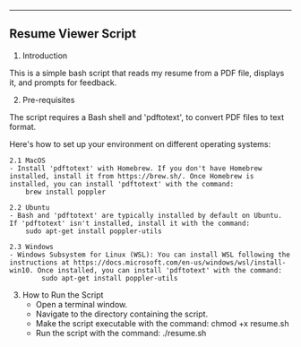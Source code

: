------------------------
Resume Viewer Script
------------------------

1. Introduction

This is a simple bash script that reads my resume from a PDF file, displays it, and prompts for feedback.

2. Pre-requisites

The script requires a Bash shell and 'pdftotext', to convert PDF files to text format.


Here's how to set up your environment on different operating systems:

    2.1 MacOS
    - Install 'pdftotext' with Homebrew. If you don't have Homebrew installed, install it from https://brew.sh/. Once Homebrew is installed, you can install 'pdftotext' with the command: 
        brew install poppler

    2.2 Ubuntu
    - Bash and 'pdftotext' are typically installed by default on Ubuntu. If 'pdftotext' isn't installed, install it with the command:
        sudo apt-get install poppler-utils

    2.3 Windows
    - Windows Subsystem for Linux (WSL): You can install WSL following the instructions at https://docs.microsoft.com/en-us/windows/wsl/install-win10. Once installed, you can install 'pdftotext' with the command:
            sudo apt-get install poppler-utils

3. How to Run the Script
    - Open a terminal window.
    - Navigate to the directory containing the script.
    - Make the script executable with the command: chmod +x resume.sh
    - Run the script with the command: ./resume.sh

